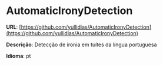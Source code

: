 # AutomaticIronyDetection
**URL**: [https://github.com/yullidias/AutomaticIronyDetection](https://github.com/yullidias/AutomaticIronyDetection)

**Descrição**: Detecção de ironia em tuítes da língua portuguesa

**Idioma**: pt
